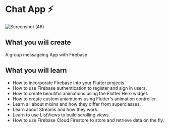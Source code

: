 
# Chat App ⚡️

![Screenshot (46)](https://user-images.githubusercontent.com/54349939/121144768-ee44d680-c85b-11eb-8155-5c83f26e1460.png)

## What you will create

A group messageing App with Firebase

## What you will learn

- How to incorporate Firebase into your Flutter projects.
- How to use Firebase authentication to register and sign in users.
- How to create beautiful animations using the Flutter Hero widget.
- How to create custom aniamtions using Flutter's animation controller. 
- Learn all about mixins and how they differ from superclasses.
- Learn about Streams and how they work.
- Learn to use ListViews to build scrolling views.
- How to use Firebase Cloud Firestore to store and retrieve data on the fly.



